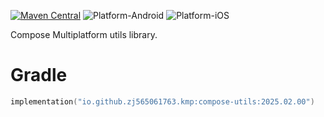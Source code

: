 [![Maven Central](https://img.shields.io/maven-central/v/io.github.zj565061763.kmp/compose-utils)](https://central.sonatype.com/search?q=g:io.github.zj565061763.kmp+compose-utils)
![Platform-Android](https://img.shields.io/badge/Platform-Android-brightgreen)
![Platform-iOS](https://img.shields.io/badge/Platform-iOS-brightgreen)

Compose Multiplatform utils library.

# Gradle

```kotlin
implementation("io.github.zj565061763.kmp:compose-utils:2025.02.00")
```
